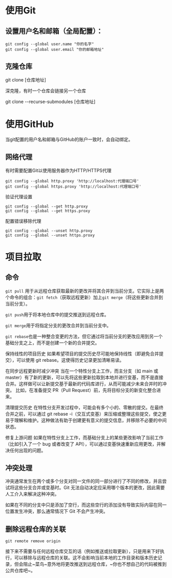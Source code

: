 # 使用Git
## 设置用户名和邮箱（全局配置）：
    git config --global user.name "你的名字"
    git config --global user.email "你的邮箱地址"

## 克隆仓库
git clone [仓库地址]

深克隆，有时一个仓库会链接另一个仓库

git clone --recurse-submodules [仓库地址]

# 使用GitHub
当git配置的用户名和邮箱与GitHub的账户一致时，会自动绑定。
## 网络代理
有时需要配置Git以使用服务器作为HTTP/HTTPS代理

    git config --global http.proxy 'http://localhost:代理端口号'
    git config --global https.proxy 'http://localhost:代理端口号'

验证代理设置

    git config --global --get http.proxy
    git config --global --get https.proxy

配置错误移除代理

    git config --global --unset http.proxy
    git config --global --unset https.proxy

# 项目拉取

## 命令
`git pull`
用于从远程仓库获取最新的更改并将其合并到当前分支。它实际上是两个命令的组合：`git fetch`（获取远程更新）加上`git merge`（将这些更新合并到当前分支）。

`git push`用于将本地仓库中的提交推送到远程仓库。

`git merge`用于将指定分支的更改合并到当前分支中。

`git rebase`也是一种整合变更的方法，但它通过将当前分支的更改应用到另一个基础分支之上，而不是创建一个新的合并提交。

保持线性的项目历史
如果希望项目的提交历史尽可能地保持线性（即避免合并提交），可以使用 git rebase。这使得历史记录更加清晰易读。

在同步远程更新时减少冲突
当在一个特性分支上工作，而主分支（如 main 或 master）有了新的更新，可以先将这些更新拉取到本地并进行变基，而不是直接合并。这样做可以让新提交基于最新的代码库进行，从而可能减少未来合并时的冲突。
比如，在准备提交 PR（Pull Request）前，先将目标分支的新变化整合进来。

清理提交历史
在特性分支开发过程中，可能会有多个小的、零散的提交。在最终合并之前，可以通过 git rebase -i（交互式变基）来压缩或整理这些提交，使之更易于理解和维护。这种做法有助于创建更有意义的提交信息，并移除不必要的中间状态。

修复上游问题
如果在特性分支上工作，而基础分支上的某些更改影响了当前工作（比如引入了一个 bug 或者改变了 API），可以通过变基快速重新应用更改，并解决任何出现的问题。

## 冲突处理
冲突通常发生在两个或多个分支对同一文件的同一部分进行了不同的修改，并且尝试将这些分支合并或变基时。Git 无法自动决定应采用哪个版本的更改，因此需要人工介入来解决这种冲突。

如果在不同的分支中只是添加了空行，而这些空行的添加没有导致实际内容在同一位置发生冲突，那么通常情况下 Git 不会产生冲突。

## 删除远程仓库的关联
    git remote remove origin

接下来不需要与任何远程仓库交互的话（例如推送或拉取更新），只是用来下好执行，可以移除与远程仓库的关联。这不会影响当前本地的工作目录和版本历史记录，但会阻止~菜鸟~意外地将更改推送到远程仓库，~你也不想自己的代码被推到公共仓库吧~。